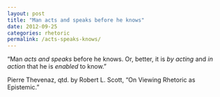 ```yaml
---
layout: post
title: "Man acts and speaks before he knows"
date: 2012-09-25
categories: rhetoric
permalink: /acts-speaks-knows/
---
```


“Man *acts and speaks* before he knows. Or, better, it is *by acting* and *in action* that he is *enabled* to know.”

Pierre Thevenaz, qtd. by Robert L. Scott, “On Viewing Rhetoric as Epistemic.”